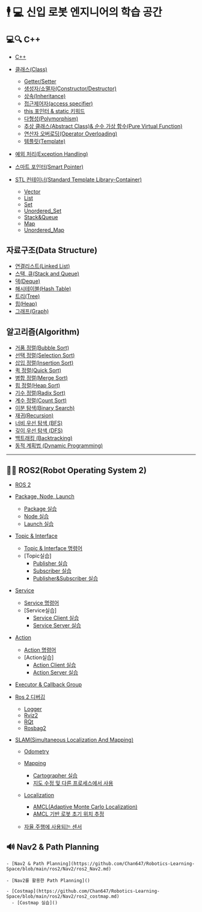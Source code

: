 #  🕴 💻 신입 로봇 엔지니어의 학습 공간

## 💻🔍 C++

  - [C++](https://github.com/Chan647/C-Study/blob/main/C%2B%2B/c%2B%2B_view.md)

  - [클래스(Class)](https://github.com/Chan647/Robotics-Learning-Space/blob/main/C%2B%2B/c%2B%2B_class.md)
    - [Getter/Setter](https://github.com/Chan647/Robotics-Learning-Space/blob/main/C%2B%2B/c%2B%2B_getter_setter.md)
    - [생성자/소멸자(Constructor/Destructor)](https://github.com/Chan647/Robotics-Learning-Space/blob/main/C%2B%2B/c%2B%2B_constructors.md)
    - [상속(Inheritance)](https://github.com/Chan647/Robotics-Learning-Space/blob/main/C%2B%2B/c%2B%2B_inheritance.md)
    - [접근제어자(access specifier)](https://github.com/Chan647/Robotics-Learning-Space/blob/main/C%2B%2B/c%2B%2B_access_specifiers.md)
    - [this 포인터 & static 키워드](https://github.com/Chan647/Robotics-Learning-Space/blob/main/C%2B%2B/c%2B%2B_this_static.md)
    - [다형성(Polymorphism)](https://github.com/Chan647/Robotics-Learning-Space/blob/main/C%2B%2B/c%2B%2B_polymorphism.md)
    - [추상 클래스(Abstract Class)& 순수 가상 함수(Pure Virtual Function)](https://github.com/Chan647/Robotics-Learning-Space/blob/main/C%2B%2B/c%2B%2B_abstract_class_pure_virtual_function.md)
    - [연산자 오버로딩(Operator Overloading)](https://github.com/Chan647/Robotics-Learning-Space/blob/main/C%2B%2B/c%2B%2B_operator_overloading.md)
    - [템플릿(Template)](https://github.com/Chan647/Robotics-Learning-Space/blob/main/C%2B%2B/c%2B%2B_template.md)

  - [예외 처리(Exception Handling)](https://github.com/Chan647/Robotics-Learning-Space/blob/main/C%2B%2B/c%2B%2B_exception_handling.md)

  - [스마트 포인터(Smart Pointer)](https://github.com/Chan647/Robotics-Learning-Space/blob/main/C%2B%2B/c%2B%2B_smart_pointer.md)

  - [STL 컨테이너(Standard Template Library-Container)](https://github.com/Chan647/Robotics-Learning-Space/blob/main/C%2B%2B/c%2B%2B_stl.md)
    - [Vector](https://github.com/Chan647/Robotics-Learning-Space/blob/main/C%2B%2B/c%2B%2B_vector.md)
    - [List](https://github.com/Chan647/Robotics-Learning-Space/blob/main/C%2B%2B/c%2B%2B_stl_list.md)
    - [Set](https://github.com/Chan647/Robotics-Learning-Space/blob/main/C%2B%2B/c%2B%2B_stl_set.md)
    - [Unordered_Set](https://github.com/Chan647/Robotics-Learning-Space/blob/main/C%2B%2B/c%2B%2B_stl_unordered_set.md)
    - [Stack&Queue](https://github.com/Chan647/Robotics-Learning-Space/blob/main/C%2B%2B/c%2B%2B_stl_stack_queue.md)
    - [Map](https://github.com/Chan647/Robotics-Learning-Space/blob/main/C%2B%2B/c%2B%2B_stl_map.md)
    - [Unordered_Map](https://github.com/Chan647/Robotics-Learning-Space/blob/main/C%2B%2B/c%2B%2B_stl_unordered_map.md)
    
  
## 자료구조(Data Structure)

  - [연결리스트(Linked List)](https://github.com/Chan647/C-Study/blob/main/data%20strtcure/linked_list.md)  
  - [스택, 큐(Stack and Queue)](https://github.com/Chan647/C-Study/blob/main/data%20strtcure/stack_queue.md)  
  - [덱(Deque)](https://github.com/Chan647/C-Study/blob/main/data%20strtcure/deque.md)  
  - [해시테이블(Hash Table)](https://github.com/Chan647/C-Study/blob/main/data%20strtcure/hash_table.md)  
  - [트리(Tree)](https://github.com/Chan647/C-Study/blob/main/data%20strtcure/tree.md)  
  - [힙(Heap)](https://github.com/Chan647/C-Study/blob/main/data%20strtcure/heap.md)  
  - [그래프(Graph)](https://github.com/Chan647/C-Study/blob/main/data%20strtcure/Graph.md)  


## 알고리즘(Algorithm)

  - [거품 정렬(Bubble Sort)](https://github.com/Chan647/Robotics-Learning-Space/blob/main/Algorithm/bubble_sort.md  )
  - [선택 정렬(Selection Sort)](https://github.com/Chan647/Robotics-Learning-Space/blob/main/Algorithm/selection_sort.md)
  - [삽입 정렬(Insertion Sort)](https://github.com/Chan647/Robotics-Learning-Space/blob/main/Algorithm/selection_sort.md)
  - [퀵 정렬(Quick Sort)](https://github.com/Chan647/Robotics-Learning-Space/blob/main/Algorithm/quick_sort.md)
  - [병합 정렬(Merge Sort)](https://github.com/Chan647/Robotics-Learning-Space/blob/main/Algorithm/merge_sort.md)
  - [힙 정렬(Heap Sort)](https://github.com/Chan647/Robotics-Learning-Space/blob/main/Algorithm/heap_sort.md)
  - [기수 정렬(Radix Sort)](https://github.com/Chan647/Robotics-Learning-Space/blob/main/Algorithm/radix_sort.md)
  - [계수 정렬(Count Sort)](https://github.com/Chan647/Robotics-Learning-Space/blob/main/Algorithm/counting_sort.md)
  - [이분 탐색(Binary Search)](https://github.com/Chan647/Robotics-Learning-Space/blob/main/Algorithm/c%2B%2B_binary_search.md)
  - [재귀(Recursion)](https://github.com/Chan647/Robotics-Learning-Space/blob/main/Algorithm/c%2B%2B_recursion.md)
  - [너비 우선 탐색 (BFS)](https://github.com/Chan647/Robotics-Learning-Space/blob/main/Algorithm/bfs_algorithm.md)
  - [깊이 우선 탐색 (DFS)](https://github.com/Chan647/Robotics-Learning-Space/blob/main/Algorithm/dfs_algorithm.md)
  - [백트래킹 (Backtracking)](https://github.com/Chan647/Robotics-Learning-Space/blob/main/Algorithm/c%2B%2B_backtracking.md)
  - [동적 계획법 (Dynamic Programming)](https://github.com/Chan647/Robotics-Learning-Space/blob/main/Algorithm/dynamic_programming_cpp.md)

---

## 🚗🚓 ROS2(Robot Operating System 2)

  - [ROS 2](https://github.com/Chan647/Robotics-Learning-Space/blob/main/ros2/ros2_overview.md)

  - [Package, Node, Launch](https://github.com/Chan647/Robotics-Learning-Space/blob/main/ros2/ros2_package_node_launch.md)
    - [Package 실습](https://github.com/Chan647/Robotics-Learning-Space/blob/main/ros2/ros2_pkg_practice.md)
    - [Node 실습](https://github.com/Chan647/Robotics-Learning-Space/blob/main/ros2/ros2_cpp_node.md)
    - [Launch 실습](https://github.com/Chan647/Robotics-Learning-Space/blob/main/ros2/ros2_cpp_launch.md)

  - [Topic & Interface](https://github.com/Chan647/Robotics-Learning-Space/blob/main/ros2/ros2_interface_and_topic.md)
    - [Topic & Interface 명령어](https://github.com/Chan647/Robotics-Learning-Space/blob/main/ros2/ros2_topic_interface_commands.md)
    - [Topic실습]
      - [Publisher 실습](https://github.com/Chan647/Robotics-Learning-Space/blob/main/ros2/ros2_Topic_Publisher.md)
      - [Subscriber 실습](https://github.com/Chan647/Robotics-Learning-Space/blob/main/ros2/ros2_Topic_Subscriber.md)
      - [Publisher&Subscriber 실습](https://github.com/Chan647/Robotics-Learning-Space/blob/main/ros2/ros2_Topic_PublisherandSubscriber.md)

  - [Service](https://github.com/Chan647/Robotics-Learning-Space/blob/main/ros2/ros2_service.md)
    - [Service 명령어]()
    - [Service실습]
      - [Service Client 실습](https://github.com/Chan647/Robotics-Learning-Space/blob/main/ros2/ROS2_Service_Client.md)
      - [Service Server 실습](https://github.com/Chan647/Robotics-Learning-Space/blob/main/ros2/ROS2_Service_Server.md)

  - [Action](https://github.com/Chan647/Robotics-Learning-Space/blob/main/ros2/ros2_action.md)
    - [Action 명령어]()
    - [Action실습]
      - [Action Client 실습](https://github.com/Chan647/Robotics-Learning-Space/blob/main/ros2/ros2_Action_Client.md)
      - [Action Server 실습](https://github.com/Chan647/Robotics-Learning-Space/blob/main/ros2/ros2_Action_Server.md)

  - [Executor & Callback Group](https://github.com/Chan647/Robotics-Learning-Space/blob/main/ros2/ros2_executor_callback_group.md)

  - [Ros 2 디버깅](https://github.com/Chan647/Robotics-Learning-Space/blob/main/ros2/Debug/ros2_debugging_tools.md)
    - [Logger](https://github.com/Chan647/Robotics-Learning-Space/blob/main/ros2/Debug/ros2_logger_practice.md)
    - [Rviz2](https://github.com/Chan647/Robotics-Learning-Space/blob/main/ros2/Debug/ros2_rviz2_practice.md)
    - [RQt](https://github.com/Chan647/Robotics-Learning-Space/blob/main/ros2/Debug/ros2_rqt_practice.md)
    - [Rosbag2](https://github.com/Chan647/Robotics-Learning-Space/blob/main/ros2/Debug/ros2_rosbag2_practice.md)

  - [SLAM(Simultaneous Localization And Mapping)](https://github.com/Chan647/Robotics-Learning-Space/blob/main/ros2/slam/ros2_slam.md)

    - [Odometry]()

    - [Mapping](https://github.com/Chan647/Robotics-Learning-Space/blob/main/ros2/slam/mapping/ROS2_Mapping.md)
      - [Cartographer 실습](https://github.com/Chan647/Robotics-Learning-Space/blob/main/ros2/slam/mapping/ros2_mapping_practice.md)
      - [지도 수정 및 다른 프로세스에서 사용](https://github.com/Chan647/Robotics-Learning-Space/blob/main/ros2/slam/mapping/ROS2_usemap.md)

    - [Localization](https://github.com/Chan647/Robotics-Learning-Space/blob/main/ros2/slam/localization/ros2_localization.md)
      - [AMCL(Adaptive Monte Carlo Localization)](https://github.com/Chan647/Robotics-Learning-Space/blob/main/ros2/slam/localization/ros2_amcl_practice.md)
      - [AMCL 기반 로봇 초기 위치 추정](https://github.com/Chan647/Robotics-Learning-Space/blob/main/ros2/slam/localization/ros2_amcl_Initial_Pose_Methods.md)

    - [자율 주행에 사용되는 센서](https://github.com/Chan647/Robotics-Learning-Space/blob/main/ros2/slam/localization/ros2_sensor.md)

  ## 🔊 Nav2 & Path Planning
    - [Nav2 & Path Planning](https://github.com/Chan647/Robotics-Learning-Space/blob/main/ros2/Nav2/ros2_Nav2.md)

    - [Nav2를 활용한 Path Planning]()

    - [Costmap](https://github.com/Chan647/Robotics-Learning-Space/blob/main/ros2/Nav2/ros2_costmap.md)
      - [Costmap 실습]()




